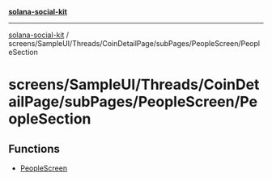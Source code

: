 [**solana-social-kit**](../../../../../../../README.md)

***

[solana-social-kit](../../../../../../../README.md) / screens/SampleUI/Threads/CoinDetailPage/subPages/PeopleScreen/PeopleSection

# screens/SampleUI/Threads/CoinDetailPage/subPages/PeopleScreen/PeopleSection

## Functions

- [PeopleScreen](functions/PeopleScreen.md)
